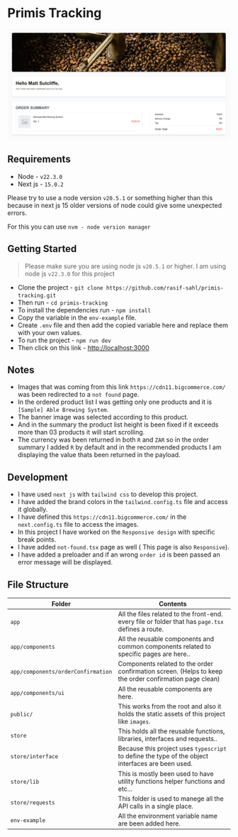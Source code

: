 # Primis Tracking

<div align="center">
    <img src="/public/demo.png" >
</div>

## Requirements

- Node - `v22.3.0`
- Next js - `15.0.2`

Please try to use a node version `v20.5.1` or something higher than this because in next js 15 older versions of node could give some unexpected errors.

For this you can use `nvm - node version manager`

## Getting Started

> Please make sure you are using node js `v20.5.1` or higher. I am using node js `v22.3.0` for this project

- Clone the project - `git clone https://github.com/rasif-sahl/primis-tracking.git`
- Then run - `cd primis-tracking`
- To install the dependencies run - `npm install`
- Copy the variable in the `env-example` file.
- Create `.env` file and then add the copied variable here and replace them with your own values.
- To run the project - `npm run dev`
- Then click on this link - [http://localhost:3000](http://localhost:3000) 

## Notes

- Images that was coming from this link `https://cdn11.bigcommerce.com/` was been redirected to a `not found` page.
- In the ordered product list I was getting only one products and it is `[Sample] Able Brewing System`.
- The banner image was selected according to this product.
- And in the summary the product list height is been fixed if it exceeds more than 03 products it will start scrolling.
- The currency was been returned in both `R` and `ZAR` so in the order summary I added `R` by default and in the recommended products I am displaying the value thats been returned in the payload.

## Development

- I have used `next js` with `tailwind css` to develop this project.
- I have added the brand colors in the `tailwind.config.ts` file and access it globally.
- I have defined this `https://cdn11.bigcommerce.com/` in the `next.config.ts` file to access the images.
- In this project I have worked on the `Responsive design` with specific break points.
- I have added `not-found.tsx` page as well ( This page is also `Responsive`).
- I have added a preloader and if an wrong `order id` is been passed an error message will be displayed.

## File Structure

Folder | Contents
-------|---------
`app` | All the files related to the front-end. every file or folder that has `page.tsx` defines a route.
`app/components` | All the reusable components and common components related to specific pages are here..
`app/components/orderConfirmation` | Components related to the order confirmation screen. (Helps to keep the order confirmation page clean) 
`app/components/ui` | All the reusable components are here.
`public/` | This works from the root and also it holds the static assets of this project like `images`.
`store` | This holds all the reusable functions, libraries, interfaces and requests..
`store/interface` | Because this project uses `typescript` to define the type of the object interfaces are been used.
`store/lib` | This is mostly been used to have utility functions helper functions and etc...
`store/requests` | This folder is used to manege all the API calls in a single place.
`env-example` | All the environment variable name are been added here.